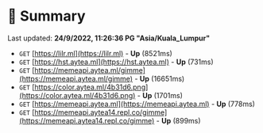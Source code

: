 # 📖 Summary
Last updated: **24/9/2022, 11:26:36 PG "Asia/Kuala_Lumpur"**

- `GET` [https://lilr.ml](https://lilr.ml) - **Up** (8521ms)
- `GET` [https://hst.aytea.ml](https://hst.aytea.ml) - **Up** (731ms)
- `GET` [https://memeapi.aytea.ml/gimme](https://memeapi.aytea.ml/gimme) - **Up** (16651ms)
- `GET` [https://color.aytea.ml/4b31d6.png](https://color.aytea.ml/4b31d6.png) - **Up** (1701ms)
- `GET` [https://memeapi.aytea.ml](https://memeapi.aytea.ml) - **Up** (778ms)
- `GET` [https://memeapi.aytea14.repl.co/gimme](https://memeapi.aytea14.repl.co/gimme) - **Up** (899ms)
